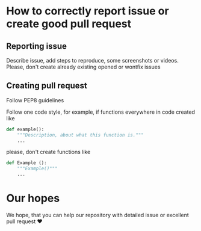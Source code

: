 # How to correctly report issue or create good pull request
## Reporting issue
Describe issue, add steps to reproduce, some screenshots or videos.
Please, don't create already existing opened or wontfix issues

## Creating pull request
Follow PEP8 guidelines

Follow one code style, for example, if functions everywhere in code created like
```python
def example():
    """Description, about what this function is."""
    ...
```
please, don't create functions like
```python
def Example ():
    """Example()"""
    ...
```

# Our hopes
We hope, that you can help our repository with detailed issue or excellent pull request ❤️

